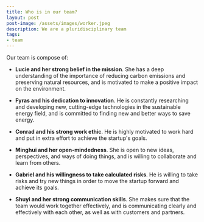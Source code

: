 ```yaml
---
title: Who is in our team?
layout: post
post-image: /assets/images/worker.jpeg
description: We are a pluridisciplinary team
tags:
- team
---
```


Our team is compose of: 

* **Lucie and her strong belief in the mission**. She has a deep understanding of the importance of reducing carbon emissions and preserving natural resources, and is  motivated to make a positive impact on the environment.

* **Fyras and his dedication to innovation**. He is constantly researching and developing new, cutting-edge technologies in the sustainable energy field, and is committed to finding new and better ways to save energy.

* **Conrad and his strong work ethic**. He is highly motivated to work hard and put in extra effort to achieve the startup's goals.

* **Minghui and her open-mindedness**. She is open to new ideas, perspectives, and ways of doing things, and is willing to collaborate and learn from others.

* **Gabriel and his willingness to take calculated risks**. He is willing to take risks and try new things in order to move the startup forward and achieve its goals.

* **Shuyi and her strong communication skills**. She makes sure that the team would work together effectively, and is communicating clearly and effectively with each other, as well as with customers and partners.